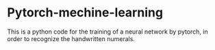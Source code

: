 # Pytorch-mechine-learning
This is a python code for the training of a neural network by pytorch, in order to recognize the handwritten numerals.
